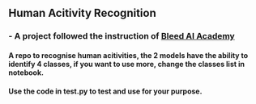 ## Human Acitivity Recognition
### - A project followed the instruction of [Bleed AI Academy]('https://www.youtube.com/@BleedAIAcademy')
#### A repo to recognise human acitivities, the 2 models have the ability to identify 4 classes, if you want to use more, change the classes list in notebook.
#### Use the code in test.py to test and use for your purpose.
